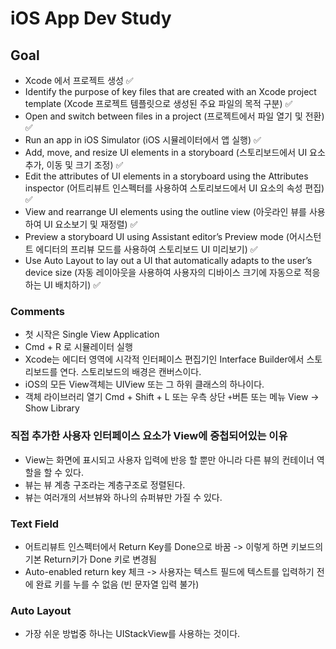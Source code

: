 #  iOS App Dev Study

##  Goal
- Xcode 에서 프로젝트 생성 ✅
- Identify the purpose of key files that are created with an Xcode project template
(Xcode 프로젝트 템플릿으로 생성된 주요 파일의 목적 구분) ✅
- Open and switch between files in a project (프로젝트에서 파일 열기 및 전환) ✅
- Run an app in iOS Simulator (iOS 시뮬레이터에서 앱 실행) ✅
- Add, move, and resize UI elements in a storyboard (스토리보드에서 UI 요소 추가, 이동 및 크기 조정) ✅
- Edit the attributes of UI elements in a storyboard using the Attributes inspector
(어트리뷰트 인스펙터를 사용하여 스토리보드에서 UI 요소의 속성 편집) ✅
- View and rearrange UI elements using the outline view
(아웃라인 뷰를 사용하여 UI 요소보기 및 재정렬)  ✅
- Preview a storyboard UI using Assistant editor’s Preview mode
(어시스턴트 에디터의 프리뷰 모드를 사용하여 스토리보드 UI 미리보기)  ✅
- Use Auto Layout to lay out a UI that automatically adapts to the user’s device size
(자동 레이아웃을 사용하여 사용자의 디바이스 크기에 자동으로 적응하는 UI 배치하기)  ✅

### Comments

- 첫 시작은 Single View Application
- Cmd + R 로 시뮬레이터 실행
- Xcode는 에디터 영역에 시각적 인터페이스 편집기인 Interface Builder에서 스토리보드를 연다. 스토리보드의 배경은 캔버스이다. 
- iOS의 모든 View객체는 UIView 또는 그 하위 클래스의 하나이다.
- 객체 라이브러리 열기 Cmd + Shift + L 또는 우측 상단 `+`버튼 또는 메뉴 View -> Show Library

### 직접 추가한 사용자 인터페이스 요소가 View에 중첩되어있는 이유
- View는 화면에 표시되고 사용자 입력에 반응 할 뿐만 아니라 다른 뷰의 컨테이너 역할을 할 수 있다.
- 뷰는 뷰 계층 구조라는 계층구조로 정렬된다.
- 뷰는 여러개의 서브뷰와 하나의 슈퍼뷰만 가질 수 있다.

### Text Field
- 어트리뷰트 인스펙터에서 Return Key를 Done으로 바꿈 -> 이렇게 하면 키보드의 기본 Return키가 Done 키로 변경됨
- Auto-enabled return key 체크 -> 사용자는 텍스트 필드에 텍스트를 입력하기 전에 완료 키를 누를 수 없음 (빈 문자열 입력 불가)

### Auto Layout
- 가장 쉬운 방법중 하나는 UIStackView를 사용하는 것이다.


